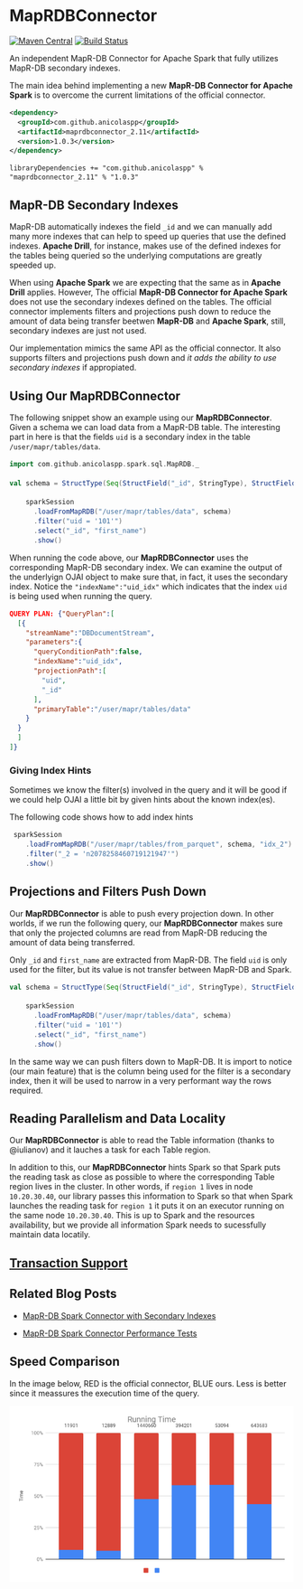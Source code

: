 # MapRDBConnector
[![Maven Central](https://maven-badges.herokuapp.com/maven-central/com.github.anicolaspp/maprdbconnector_2.11/badge.svg)](https://maven-badges.herokuapp.com/maven-central/com.github.anicolaspp/maprdbconnector_2.11) [![Build Status](https://travis-ci.org/anicolaspp/MapRDBConnector.svg?branch=master)](https://travis-ci.org/anicolaspp/MapRDBConnector)

An independent MapR-DB Connector for Apache Spark that fully utilizes MapR-DB secondary indexes.

The main idea behind implementing a new **MapR-DB Connector for Apache Spark** is to overcome the current limitations of the official connector. 

```xml
<dependency>
  <groupId>com.github.anicolaspp</groupId>
  <artifactId>maprdbconnector_2.11</artifactId>
  <version>1.0.3</version>
</dependency>
```

```
libraryDependencies += "com.github.anicolaspp" % "maprdbconnector_2.11" % "1.0.3"
```

## MapR-DB Secondary Indexes

MapR-DB automatically indexes the field `_id` and we can manually add many more indexes that can help to speed up queries that use the defined indexes. **Apache Drill**, for instance, makes use of the defined indexes for the tables being queried so the underlying computations are greatly speeded up. 

When using **Apache Spark** we are expecting that the same as in **Apache Drill** applies. However, The official **MapR-DB Connector for Apache Spark** does not use the secondary indexes defined on the tables. The official connector implements filters and projections push down to reduce the amount of data being transfer beetwen **MapR-DB** and **Apache Spark**, still, secondary indexes are just not used. 

Our implementation mimics the same API as the official connector. It also supports filters and projections push down and *it adds the ability to use secondary indexes* if appropiated.

## Using Our MapRDBConnector

The following snippet show an example using our **MapRDBConnector**. Given a schema we can load data from a MapR-DB table. The interesting part in here is that the fields `uid` is a secondary index in the table `/user/mapr/tables/data`. 

```scala 
import com.github.anicolaspp.spark.sql.MapRDB._

val schema = StructType(Seq(StructField("_id", StringType), StructField("first_name", StringType), StructField("uid", StringType)))

    sparkSession
      .loadFromMapRDB("/user/mapr/tables/data", schema)
      .filter("uid = '101'")
      .select("_id", "first_name")
      .show()
```      

When running the code above, our **MapRDBConnector** uses the corresponding MapR-DB secondary index. We can examine the output of the underlyign OJAI object to make sure that, in fact, it uses the secondary index. Notice the `"indexName":"uid_idx"` which indicates that the index `uid` is being used when running the query. 


```json
QUERY PLAN: {"QueryPlan":[
  [{
    "streamName":"DBDocumentStream",
    "parameters":{
      "queryConditionPath":false,
      "indexName":"uid_idx",
      "projectionPath":[
        "uid",
        "_id"
      ],
      "primaryTable":"/user/mapr/tables/data"
    }
  }
  ]
]}
```

### Giving Index Hints

Sometimes we know the filter(s) involved in the query and it will be good if we could help OJAI a little bit by given hints about the known index(es). 

The following code shows how to add index hints

```scala
 sparkSession
    .loadFromMapRDB("/user/mapr/tables/from_parquet", schema, "idx_2")
    .filter("_2 = 'n2078258460719121947'")
    .show()
```

## Projections and Filters Push Down

Our **MapRDBConnector** is able to push every projection down. In other worlds, if we run the following query, our **MapRDBConnector** makes sure that only the projected columns are read from MapR-DB reducing the amount of data being transferred. 

Only `_id` and `first_name` are extracted from MapR-DB. The field `uid` is only used for the filter, but its value is not transfer between MapR-DB and Spark.

```scala
val schema = StructType(Seq(StructField("_id", StringType), StructField("first_name", StringType), StructField("uid", StringType)))

    sparkSession
      .loadFromMapRDB("/user/mapr/tables/data", schema)
      .filter("uid = '101'")
      .select("_id", "first_name")
      .show()
```

In the same way we can push filters down to MapR-DB. It is import to notice (our main feature) that is the column being used for the filter is a secondary index, then it will be used to narrow in a very performant way the rows required. 

## Reading Parallelism and Data Locality

Our **MapRDBConnector** is able to read the Table information (thanks to @iulianov) and it lauches a task for each Table region.

In addition to this, our **MapRDBConnector** hints Spark so that Spark puts the reading task as close as possible to where the corresponding Table region lives in the cluster. In other words, if `region 1` lives in node `10.20.30.40`, our library passes this information to Spark so that when Spark launches the reading task for `region 1` it puts it on an executor running on the same node `10.20.30.40`. This is up to Spark and the resources availability, but we provide all information Spark needs to sucessfully maintain data locatily. 

## [Transaction Support](https://github.com/anicolaspp/MapRDBConnector/blob/master/Adding%20Transaction%20Support%20to%20MapR-DB.md)


## Related Blog Posts

- [MapR-DB Spark Connector with Secondary Indexes](https://hackernoon.com/mapr-db-spark-connector-with-secondary-indexes-df41909f28ea)

- [MapR-DB Spark Connector Performance Tests](https://medium.com/@anicolaspp/mapr-db-spark-connector-performance-tests-2ec6e788e867)

## Speed Comparison

In the image below, RED is the official connector, BLUE ours. Less is better since it meassures the execution time of the query. 

![](https://github.com/anicolaspp/MapRDBConnector/blob/master/Running%20Time.png)
